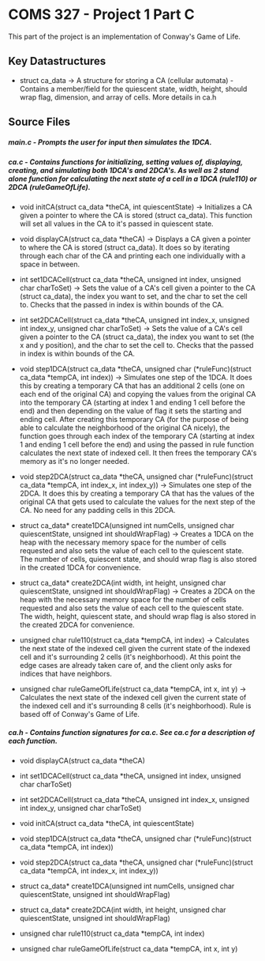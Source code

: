 # COMS 327 - Project 1 Part C
This part of the project is an implementation of Conway's Game of Life.

## Key Datastructures

- struct ca_data -> A structure for storing a CA (cellular automata) - Contains a member/field for the quiescent state, width, height, should wrap flag, dimension, and array of cells. More details in ca.h

## Source Files
##### main.c - Prompts the user for input then simulates the 1DCA.

##### ca.c - Contains functions for initializing, setting values of, displaying, creating, and simulating both 1DCA's and 2DCA's. As well as 2 stand alone function for calculating the next state of a cell in a 1DCA (rule110) or 2DCA (ruleGameOfLife).

- void initCA(struct ca_data *theCA, int quiescentState) -> Initializes a CA given a pointer to where the CA is stored (struct ca_data). This function will set all values in the CA to it's passed in quiescent state.

- void displayCA(struct ca_data *theCA) -> Displays a CA given a pointer to where the CA is stored (struct ca_data). It does so by iterating through each char of the CA and printing each one individually with a space in between.

- int set1DCACell(struct ca_data *theCA, unsigned int index, unsigned char charToSet) -> Sets the value of a CA's cell given a pointer to the CA (struct ca_data), the index you want to set, and the char to set the cell to. Checks that the passed in index is within bounds of the CA.

- int set2DCACell(struct ca_data *theCA, unsigned int index_x, unsigned int index_y, unsigned char charToSet) -> Sets the value of a CA's cell given a pointer to the CA (struct ca_data), the index you want to set (the x and y position), and the char to set the cell to. Checks that the passed in index is within bounds of the CA.

- void step1DCA(struct ca_data *theCA, unsigned char (*ruleFunc)(struct ca_data *tempCA, int index)) -> Simulates one step of the 1DCA. It does this by creating a temporary CA that has an additional 2 cells (one on each end of the original CA) and copying the values from the original CA into the temporary CA (starting at index 1 and ending 1 cell before the end) and then depending on the value of flag it sets the starting and ending cell. After creating this temporary CA (for the purpose of being able to calculate the neighborhood of the original CA nicely), the function goes through each index of the temporary CA (starting at index 1 and ending 1 cell before the end) and using the passed in rule function calculates the next state of indexed cell. It then frees the temporary CA's memory as it's no longer needed.

- void step2DCA(struct ca_data *theCA, unsigned char (*ruleFunc)(struct ca_data *tempCA, int index_x, int index_y)) -> Simulates one step of the 2DCA. It does this by creating a temporary CA that has the values of the original CA that gets used to calculate the values for the next step of the CA. No need for any padding cells in this 2DCA.

- struct ca_data* create1DCA(unsigned int numCells, unsigned char quiescentState, unsigned int shouldWrapFlag) -> Creates a 1DCA on the heap with the necessary memory space for the number of cells requested and also sets the value of each cell to the quiescent state. The number of cells, quiescent state, and should wrap flag is also stored in the created 1DCA for convenience.

- struct ca_data* create2DCA(int width, int height, unsigned char quiescentState, unsigned int shouldWrapFlag) -> Creates a 2DCA on the heap with the necessary memory space for the number of cells requested and also sets the value of each cell to the quiescent state. The width, height, quiescent state, and should wrap flag is also stored in the created 2DCA for convenience.

- unsigned char rule110(struct ca_data *tempCA, int index) -> Calculates the next state of the indexed cell given the current state of the indexed cell and it's surrounding 2 cells (it's neighborhood). At this point the edge cases are already taken care of, and the client only asks for indices that have neighbors.

- unsigned char ruleGameOfLife(struct ca_data *tempCA, int x, int y) -> Calculates the next state of the indexed cell given the current state of the indexed cell and it's surrounding 8 cells (it's neighborhood). Rule is based off of Conway's Game of Life.

##### ca.h - Contains function signatures for ca.c. See ca.c for a description of each function.

- void displayCA(struct ca_data *theCA)

- int set1DCACell(struct ca_data *theCA, unsigned int index, unsigned char charToSet)

- int set2DCACell(struct ca_data *theCA, unsigned int index_x, unsigned int index_y, unsigned char charToSet)

- void initCA(struct ca_data *theCA, int quiescentState)

- void step1DCA(struct ca_data *theCA, unsigned char (*ruleFunc)(struct ca_data *tempCA, int index))

- void step2DCA(struct ca_data *theCA, unsigned char (*ruleFunc)(struct ca_data *tempCA, int index_x, int index_y))

- struct ca_data* create1DCA(unsigned int numCells, unsigned char quiescentState, unsigned int shouldWrapFlag)

- struct ca_data* create2DCA(int width, int height, unsigned char quiescentState, unsigned int shouldWrapFlag)

- unsigned char rule110(struct ca_data *tempCA, int index)

- unsigned char ruleGameOfLife(struct ca_data *tempCA, int x, int y)